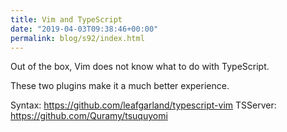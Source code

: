 ```yaml
---
title: Vim and TypeScript
date: "2019-04-03T09:38:46+00:00"
permalink: blog/s92/index.html
---
```


Out of the box, Vim does not know what to do with TypeScript.

These two plugins make it a much better experience.

Syntax: https://github.com/leafgarland/typescript-vim
TSServer: https://github.com/Quramy/tsuquyomi
